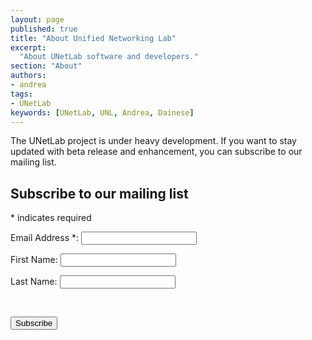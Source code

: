 ```yaml
---
layout: page
published: true
title: "About Unified Networking Lab"
excerpt:
  "About UNetLab software and developers."
section: "About"
authors:
- andrea
tags:
- UNetLab
keywords: [UNetLab, UNL, Andrea, Dainese]
---
```

The UNetLab project is under heavy development. If you want to stay updated with beta release and enhancement, you can subscribe to our mailing list.

<div id="mc_embed_signup">
<form id="mc-embedded-subscribe-form" class="validate" action="//routereflector.us8.list-manage.com/subscribe/post?u=b36efd297d5554996ebcac015&amp;id=4022668085" method="post" name="mc-embedded-subscribe-form" novalidate="" target="_blank">
<div id="mc_embed_signup_scroll">
<h2>Subscribe to our mailing list</h2></p>
<div class="indicates-required"><span class="asterisk">*</span> indicates required</div></p>
<div class="mc-field-group">Email Address <span class="asterisk">*</span>: <input id="mce-EMAIL" class="required email" name="EMAIL" type="email" value="" /></div></p>
<div class="mc-field-group">First Name: <input id="mce-FNAME" class="" name="FNAME" type="text" value="" /></div></p>
<div class="mc-field-group">Last Name: <input id="mce-LNAME" class="" name="LNAME" type="text" value="" /></div></p>
<div id="mce-responses" class="clear"></div><br />
<!-- real people should not fill this in and expect good things - do not remove this or risk form bot signups--></p>
<div style="position: absolute; left: -5000px;"><input tabindex="-1" name="b_b36efd297d5554996ebcac015_4022668085" type="text" value="" /></div></p>
<div class="clear"><input id="mc-embedded-subscribe" class="button" name="subscribe" type="submit" value="Subscribe" /></div><br />
</div><br />
</form></div><br />

